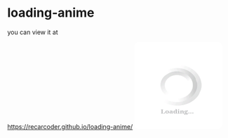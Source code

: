 # loading-anime
you can view it at

 https://recarcoder.github.io/loading-anime/
<img id="no" src="Screenshot_2021-06-03-08-38-51-687.jpeg" height="200px" width="200px"></img>
<style>body{justify-content:space-around;margin:auto;}
 #no{border-radius:10px;margin:auto;padding:0;}</style>
